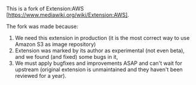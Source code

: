 This is a fork of Extension:AWS [https://www.mediawiki.org/wiki/Extension:AWS].

The fork was made because:
1) We need this extension in production (it is the most correct way to use
Amazon S3 as image repository)
2) Extension was marked by its author as experimental (not even beta), and
we found (and fixed) some bugs in it,
3) We must apply bugfixes and improvements ASAP and can't wait for upstream
(original extension is unmaintained and they haven't been reviewed for a year).
